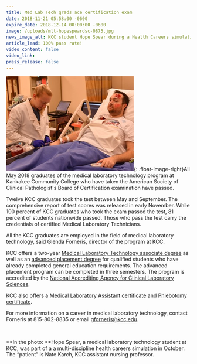 ```yaml
---
title: Med Lab Tech grads ace certification exam
date: 2018-11-21 05:58:00 -0600
expire_date: 2018-12-14 00:00:00 -0600
image: /uploads/mlt-hopespeardsc-0875.jpg
news_image_alt: KCC student Hope Spear during a Health Careers simulation.
article_lead: 100% pass rate!
video_content: false
video_link:
press_release: false
---
```


![](/uploads/mlthopespear-dsc-0875.jpg){: .float-image-right}All May 2018 graduates of the medical laboratory technology program at Kankakee Community College who have taken the American Society of Clinical Pathologist's Board of Certification examination have passed.

Twelve KCC graduates took the test between May and September. The comprehensive report of test scores was released in early November. While 100 percent of KCC graduates who took the exam passed the test, 81 percent of students nationwide passed. Those who pass the test carry the credentials of certified Medical Laboratory Technicians.

All the KCC graduates are employed in the field of medical laboratory technology, said Glenda Forneris, director of the program at KCC.

KCC offers a two-year [Medical Laboratory Technology associate degree](http://kcc.smartcatalogiq.com/en/2018-2019/Academic-Catalog/Programs/Occupational-Programs/Health-Careers/Medical-Laboratory-Technology-AAS) as well as an [advanced placement degree](http://kcc.smartcatalogiq.com/en/2018-2019/Academic-Catalog/Programs/Occupational-Programs/Health-Careers/Medical-Laboratory-Technology-Advanced-Placement-Sequence-Option-1) for qualified students who have already completed general education requirements. The advanced placement program can be completed in three semesters. The program is accredited by the [National Accrediting Agency for Clinical Laboratory Sciences](https://www.naacls.org/Home.aspx).

KCC also offers a [Medical Laboratory Assistant certificate](http://kcc.smartcatalogiq.com/en/2018-2019/Academic-Catalog/Programs/Occupational-Programs/Health-Careers/Medical-Laboratory-Assistant-Certificate) and [Phlebotomy certificate](http://kcc.smartcatalogiq.com/en/2018-2019/Academic-Catalog/Programs/Occupational-Programs/Health-Careers/Phlebotomy-Certificate).

For more information on a career in medical laboratory technology, contact Forneris at 815-802-8835 or email [gforneris@kcc.edu](mailto:gforneris@kcc.edu).

&nbsp;

**In the photo:&nbsp;**Hope Spear, a medical laboratory technology student at KCC, was part of a a multi-discipline health careers simulation in October. The “patient” is Nate Karch, KCC assistant nursing professor.